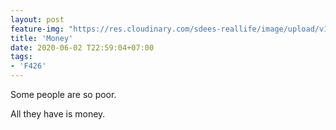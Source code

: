 ```yaml
---
layout: post
feature-img: "https://res.cloudinary.com/sdees-reallife/image/upload/v1555658919/sample_feature_img.png"
title: 'Money'
date: 2020-06-02 T22:59:04+07:00
tags:
- 'F426'
---
```

Some people are so poor.

<i class="fa fa-child" style="color:plum"></i>

All they have is money.
